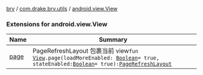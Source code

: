 [brv](../../index.md) / [com.drake.brv.utils](../index.md) / [android.view.View](./index.md)

### Extensions for android.view.View

| Name | Summary |
|---|---|
| [page](page.md) | PageRefreshLayout 包裹当前 view`fun `[`View`](https://developer.android.com/reference/android/view/View.html)`.page(loadMoreEnabled: `[`Boolean`](https://kotlinlang.org/api/latest/jvm/stdlib/kotlin/-boolean/index.html)` = true, stateEnabled: `[`Boolean`](https://kotlinlang.org/api/latest/jvm/stdlib/kotlin/-boolean/index.html)` = true): `[`PageRefreshLayout`](../../com.drake.brv/-page-refresh-layout/index.md) |
